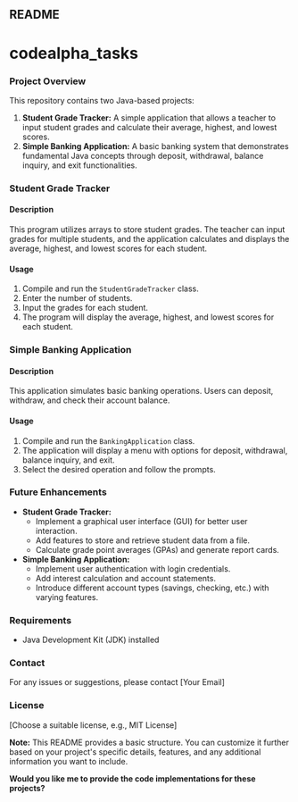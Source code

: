 ## README
# codealpha_tasks
### Project Overview

This repository contains two Java-based projects:

1. **Student Grade Tracker:** A simple application that allows a teacher to input student grades and calculate their average, highest, and lowest scores.
2. **Simple Banking Application:** A basic banking system that demonstrates fundamental Java concepts through deposit, withdrawal, balance inquiry, and exit functionalities.

### Student Grade Tracker

#### Description
This program utilizes arrays to store student grades. The teacher can input grades for multiple students, and the application calculates and displays the average, highest, and lowest scores for each student.

#### Usage
1. Compile and run the `StudentGradeTracker` class.
2. Enter the number of students.
3. Input the grades for each student.
4. The program will display the average, highest, and lowest scores for each student.

### Simple Banking Application

#### Description
This application simulates basic banking operations. Users can deposit, withdraw, and check their account balance.

#### Usage
1. Compile and run the `BankingApplication` class.
2. The application will display a menu with options for deposit, withdrawal, balance inquiry, and exit.
3. Select the desired operation and follow the prompts.

### Future Enhancements
* **Student Grade Tracker:**
  * Implement a graphical user interface (GUI) for better user interaction.
  * Add features to store and retrieve student data from a file.
  * Calculate grade point averages (GPAs) and generate report cards.
* **Simple Banking Application:**
  * Implement user authentication with login credentials.
  * Add interest calculation and account statements.
  * Introduce different account types (savings, checking, etc.) with varying features.

### Requirements
* Java Development Kit (JDK) installed

### Contact
For any issues or suggestions, please contact [Your Email]

### License
[Choose a suitable license, e.g., MIT License]

**Note:** This README provides a basic structure. You can customize it further based on your project's specific details, features, and any additional information you want to include.
 
**Would you like me to provide the code implementations for these projects?** 
